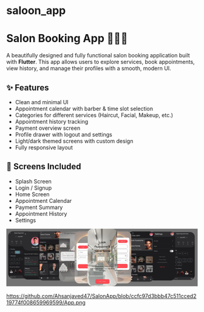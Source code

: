 # saloon_app

# Salon Booking App 💇‍♂️💅

A beautifully designed and fully functional salon booking application built with **Flutter**. This app allows users to explore services, book appointments, view history, and manage their profiles with a smooth, modern UI.


## ✨ Features

- Clean and minimal UI
- Appointment calendar with barber & time slot selection
- Categories for different services (Haircut, Facial, Makeup, etc.)
- Appointment history tracking
- Payment overview screen
- Profile drawer with logout and settings
- Light/dark themed screens with custom design
- Fully responsive layout



## 📱 Screens Included

- Splash Screen  
- Login / Signup  
- Home Screen  
- Appointment Calendar  
- Payment Summary  
- Appointment History  
- Settings  


![image alt](https://github.com/Ahsanjaved47/SalonApp/blob/6d405c0e38cca8a84891fb1d7561c663c51dc937/App.png)


https://github.com/Ahsanjaved47/SalonApp/blob/ccfc97d3bbb47c511cced219774f008659969599/App.png
